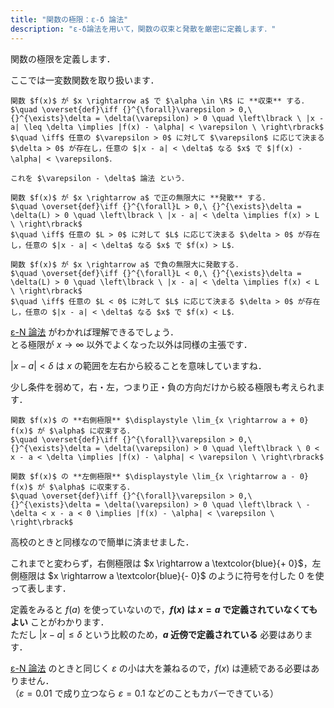 ```yaml
---
title: "関数の極限：ε-δ 論法"
description: "ε-δ論法を用いて，関数の収束と発散を厳密に定義します．"
---
```


関数の極限を定義します．

ここでは一変数関数を取り扱います．

~~~definition:関数の収束
関数 $f(x)$ が $x \rightarrow a$ で $\alpha \in \R$ に **収束** する．  
$\quad \overset{def}\iff {}^{\forall}\varepsilon > 0,\ {}^{\exists}\delta = \delta(\varepsilon) > 0 \quad \left\lbrack \ |x - a| \leq \delta \implies |f(x) - \alpha| < \varepsilon \ \right\rbrack$  
$\quad \iff$ 任意の $\varepsilon > 0$ に対して $\varepsilon$ に応じて決まる $\delta > 0$ が存在し，任意の $|x - a| < \delta$ なる $x$ で $|f(x) - \alpha| < \varepsilon$．

これを $\varepsilon - \delta$ 論法 という．
~~~

~~~definition:関数の発散
関数 $f(x)$ が $x \rightarrow a$ で正の無限大に **発散** する．  
$\quad \overset{def}\iff {}^{\forall}L > 0,\ {}^{\exists}\delta = \delta(L) > 0 \quad \left\lbrack \ |x - a| < \delta \implies f(x) > L \ \right\rbrack$  
$\quad \iff$ 任意の $L > 0$ に対して $L$ に応じて決まる $\delta > 0$ が存在し，任意の $|x - a| < \delta$ なる $x$ で $f(x) > L$．

関数 $f(x)$ が $x \rightarrow a$ で負の無限大に発散する．  
$\quad \overset{def}\iff {}^{\forall}L < 0,\ {}^{\exists}\delta = \delta(L) > 0 \quad \left\lbrack \ |x - a| < \delta \implies f(x) < L \ \right\rbrack$  
$\quad \iff$ 任意の $L < 0$ に対して $L$ に応じて決まる $\delta > 0$ が存在し，任意の $|x - a| < \delta$ なる $x$ で $f(x) < L$．
~~~

[ε-N 論法](/mathematics/analysis/limit/epsilon-n-definition-of-limit) がわかれば理解できるでしょう．  
とる極限が $x \rightarrow \infty$ 以外でよくなった以外は同様の主張です．

$|x - a| < \delta$ は $x$ の範囲を左右から絞ることを意味していますね．

少し条件を弱めて，右・左，つまり正・負の方向だけから絞る極限も考えられます．

~~~definition:片側極限
関数 $f(x)$ の **右側極限** $\displaystyle \lim_{x \rightarrow a + 0} f(x)$ が $\alpha$ に収束する．  
$\quad \overset{def}\iff {}^{\forall}\varepsilon > 0,\ {}^{\exists}\delta = \delta(\varepsilon) > 0 \quad \left\lbrack \ 0 < x - a < \delta \implies |f(x) - \alpha| < \varepsilon \ \right\rbrack$

関数 $f(x)$ の **左側極限** $\displaystyle \lim_{x \rightarrow a - 0} f(x)$ が $\alpha$ に収束する．  
$\quad \overset{def}\iff {}^{\forall}\varepsilon > 0,\ {}^{\exists}\delta = \delta(\varepsilon) > 0 \quad \left\lbrack \ -\delta < x - a < 0 \implies |f(x) - \alpha| < \varepsilon \ \right\rbrack$
~~~

高校のときと同様なので簡単に済ませました．

これまでと変わらず，右側極限は $x \rightarrow a \textcolor{blue}{+ 0}$，左側極限は $x \rightarrow a \textcolor{blue}{- 0}$ のように符号を付した $0$ を使って表します．

定義をみると $f(a)$ を使っていないので，**$f(x)$ は $x = a$ で定義されていなくてもよい** ことがわかります．  
ただし $|x - a| \leq \delta$ という比較のため，**$a$ 近傍で定義されている** 必要はあります．

[ε-N 論法](/mathematics/analysis/limit/epsilon-n-definition-of-limit) のときと同じく $\varepsilon$ の小は大を兼ねるので，$f(x)$ は連続である必要はありません．  
（$\varepsilon = 0.01$ で成り立つなら $\varepsilon = 0.1$ などのこともカバーできている）
